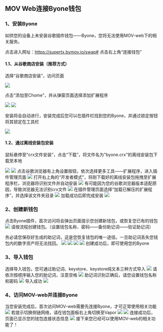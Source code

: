 ## MOV Web连接Byone钱包

### 1、安装Byone
如供您的设备上未安装谷歌插件钱包——Byone，您将无法使用MOV-web下的相关服务。

点击进入网址：https://supertx.bymov.io/swap#
点击右上角“连接钱包”

#### 1.1、从谷歌商店安装（推荐方式）

选择“谷歌商店安装”，访问页面

![](../images/web/web-connect1.png)

点击“添加至Chome”，并从弹窗页面选择添加扩展程序

![](../images/web/web-connect2.png)
![](../images/web/web-connect3.png)

安装将会自动进行，安装完成后您可以在插件栏找到您的Byone，并通过锁定按钮将其锁定在工具栏

![](../images/web/web-connect4.png)

#### 1.2、通过离线安装包安装

鼠标悬停至“crx文件安装”，点击“下载”，将文件名为"byone.crx"的离线安装包下载至本地

![](../images/web/web-connect5.png)
![](../images/web/web-connect6.png)
点击谷歌浏览器有上角设置按钮，依次选择更多工具——扩展程序，进入插件管理页面
![](../images/web/web-connect7.png)
打开右上角的“开发者模式”，将刚下载好的离线安装包拖拽至扩展程序栏，浏览器将识别文件并自动安装
![](../images/web/web-connect8.png)
有可能因为您的谷歌浏览器版本适配原因，导致浏览器无法识别crx文件
![](../images/web/web-connect9.png)
在插件管理页面选择“加载已解压的扩展程序”，并选择该文件夹目录
![](../images/web/web-connect10.png)
加载成功后即完成安装
![](../images/web/web-connect11.png)

### 2、创建新钱包

点击Byone插件，首次访问将会弹出页面提示您创建新钱包，或恢复您已有的钱包
![](../images/web/web-connect12.png)
请按流程创建钱包。（设置钱包名称、密码——备份助记词——验证助记词）

务必请您保存好生成的助记词，这是您恢复钱包的唯一途径。一旦助记词丢失您钱包内的数字资产将无法找回。
![](../images/web/web-connect13.png)
![](../images/web/web-connect14.png)
![](../images/web/web-connect15.png)
![](../images/web/web-connect16.png)
创建成功后，即可使用您的Byone

### 3、导入钱包

选择导入钱包，您可通过助记词、keystore、keystore纯文本三种方式导入
![](../images/web/web-connect17.png)
请依次按顺序输入您的助记词，注意空格
![](../images/web/web-connect18.png)
助记词识别正确后，请您设置钱包名称和密码
![](../images/web/web-connect19.png)
导入成功
![](../images/web/web-connect20.png)

### 4、访问MOV-web并连接Byone

当您安装完成后，首次访问MOV-web需要先连接Byone，才可正常使用相关功能
![](../images/web/web-connect21.png)
若提示切换侧链网络，请在钱包面板右上角切换至Vapor
![](../images/web/web-connect22.png)
![](../images/web/web-connect23.png)
连接成功后，页面已显示您的钱包连接状态信息
![](../images/web/web-connect24.png)
接下来您已经可以使用MOV-web的相关功能了！